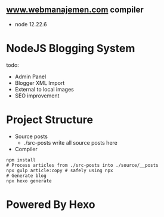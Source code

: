 ## www.webmanajemen.com compiler
- node 12.22.6

# NodeJS Blogging System
todo:
- Admin Panel
- Blogger XML Import
- External to local images
- SEO improvement

# Project Structure
- Source posts
  - ./src-posts write all source posts here
- Compiler
```shell
npm install
# Process articles from ./src-posts into ./source/__posts
npx gulp article:copy # safely using npx
# Generate blog
npx hexo generate
```

# Powered By Hexo
